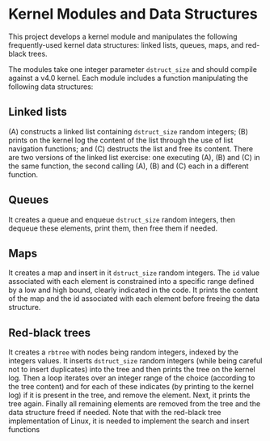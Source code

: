 # Kernel Modules and Data Structures

This project develops a kernel module and manipulates the following frequently-used kernel data structures: linked lists, queues, maps, and red-black trees.

The modules take one integer parameter `dstruct_size` and should compile against a v4.0 kernel. 
Each module includes a function manipulating the following data structures:

## Linked lists
(A) constructs a linked list containing `dstruct_size` random integers; (B) prints on the kernel
log the content of the list through the use of list navigation functions; and (C) destructs the list and free its
content. There are two versions of the linked list exercise: one executing (A), (B) and (C) in the same
function, the second calling (A), (B) and (C) each in a different function.

## Queues
It creates a queue and enqueue `dstruct_size` random integers, then dequeue these elements, print them,
then free them if needed.

## Maps 
It creates a map and insert in it `dstruct_size` random integers. The `id` value associated with each element
is constrained into a specific range defined by a low and high bound, clearly indicated in the code.
It prints the content of the map and the id associated with each element before freeing the data
structure.

## Red-black trees 
It creates a `rbtree` with nodes being random integers, indexed by the integers values. It inserts `dstruct_size` random
integers (while being careful not to insert duplicates) into the tree and then prints the tree on the kernel log.
Then a loop iterates over an integer range of the choice (according
to the tree content) and for each of these indicates (by printing to the kernel log) if it is present in the tree, and
remove the element. Next, it prints the tree again. Finally all remaining elements are removed from the
tree and the data structure freed if needed. Note that with the red-black tree implementation of Linux, it is
needed to implement the search and insert functions




